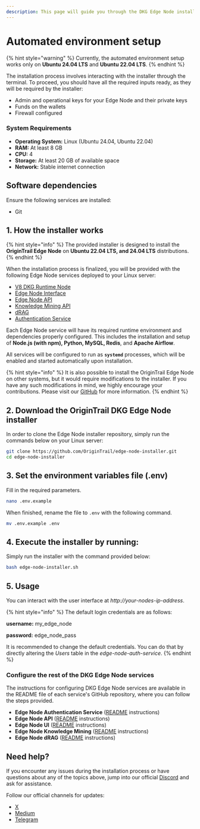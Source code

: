 ```yaml
---
description: This page will guide you through the DKG Edge Node installation process
---
```


# Automated environment setup

{% hint style="warning" %}
Currently, the automated environment setup works only on **Ubuntu 24.04 LTS** and **Ubuntu 22.04 LTS**.
{% endhint %}

The installation process involves interacting with the installer through the terminal. To proceed, you should have all the required inputs ready, as they will be required by the installer:

* Admin and operational keys for your Edge Node and their private keys
* Funds on the wallets
* Firewall configured

### System Requirements

* **Operating System:** Linux (Ubuntu 24.04, Ubuntu 22.04)
* **RAM:** At least 8 GB
* **CPU:** 4
* **Storage:** At least 20 GB of available space
* **Network:** Stable internet connection

## Software dependencies

Ensure the following services are installed:

* Git

## 1. How the installer works

{% hint style="info" %}
The provided installer is designed to install the **OriginTrail Edge Node** on **Ubuntu 22.04 LTS, and 24.04 LTS** distributions.
{% endhint %}

When the installation process is finalized, you will be provided with the following Edge Node services deployed to your Linux server:

* [V8 DKG Runtime Node](https://github.com/OriginTrail/ot-node/tree/v8/release/testnet)
* [Edge Node Interface](https://github.com/OriginTrail/edge-node-interface)
* [Edge Node API](https://github.com/OriginTrail/edge-node-api)
* [Knowledge Mining API](https://github.com/OriginTrail/edge-node-knowledge-mining)
* [dRAG](https://github.com/OriginTrail/edge-node-drag)
* [Authentication Service](https://github.com/OriginTrail/edge-node-authentication-service)

Each Edge Node service will have its required runtime environment and dependencies properly configured. This includes the installation and setup of **Node.js (with npm), Python, MySQL, Redis**, and **Apache Airflow**.&#x20;

All services will be configured to run as **`systemd`** processes, which will be enabled and started automatically upon installation.

{% hint style="info" %}
It is also possible to install the OriginTrail Edge Node on other systems, but it would require modifications to the installer. If you have any such modifications in mind, we highly encourage your contributions. Please visit our [GitHub](https://github.com/OriginTrail/edge-node-installer) for more information.
{% endhint %}

## 2. Download the OriginTrail DKG Edge Node installer

In order to clone the Edge Node installer repository, simply run the commands below on your Linux server:

```sh
git clone https://github.com/OriginTrail/edge-node-installer.git
cd edge-node-installer
```

## 3. Set the environment variables file (.env)

Fill in the required parameters.

```bash
nano .env.example
```

When finished, rename the file to `.env` with the following command.

```bash
mv .env.example .env
```

## 4. Execute the installer by running: <a href="#id-3.-execute-the-installer-by-running" id="id-3.-execute-the-installer-by-running"></a>

Simply run the installer with the command provided below:

```bash
bash edge-node-installer.sh
```

## 5. Usage

You can interact with the user interface at _http://your-nodes-ip-address_.

{% hint style="info" %}
The default login credentials are as follows:

**username:** my\_edge\_node

**password:** edge\_node\_pass

It is recommended to change the default credentials. You can do that by directly altering the _Users_ table in the _edge-node-auth-service_.
{% endhint %}

### Configure the rest of the DKG Edge Node services

The instructions for configuring DKG Edge Node services are available in the README file of each service's GitHub repository, where you can follow the steps provided.&#x20;

* **Edge Node Authentication Service** ([README](https://github.com/OriginTrail/edge-node-authentication-service) instructions)
* **Edge Node API** ([README](https://github.com/OriginTrail/edge-node-api) instructions)
* **Edge Node UI** ([README](https://github.com/OriginTrail/edge-node-ui) instructions)
* **Edge Node Knowledge Mining** ([README](https://github.com/OriginTrail/edge-node-knowledge-mining) instructions)
* **Edge Node dRAG** ([README](https://github.com/OriginTrail/edge-node-drag) instructions)

## Need help? <a href="#need-help" id="need-help"></a>

If you encounter any issues during the installation process or have questions about any of the topics above, jump into our official [Discord](https://discord.gg/xCaY7hvNwD) and ask for assistance.

Follow our official channels for updates:

* [X](https://x.com/origin_trail)
* [Medium](https://medium.com/origintrail)
* [Telegram](https://t.me/origintrail)

